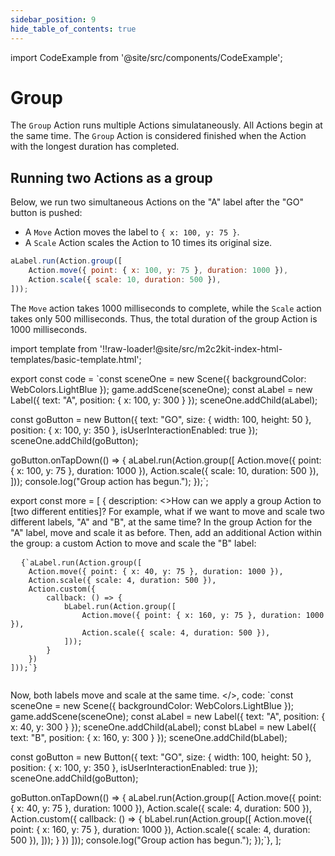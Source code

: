 ```yaml
---
sidebar_position: 9
hide_table_of_contents: true
---
```


import CodeExample from '@site/src/components/CodeExample';

# Group

The `Group` Action runs multiple Actions simulataneously. All Actions begin at the same time. The `Group` Action is considered finished when the Action with the longest duration has completed.

## Running two Actions as a group

Below, we run two simultaneous Actions on the "A" label after the "GO" button is pushed:

- A `Move` Action moves the label to `{ x: 100, y: 75 }`.
- A `Scale` Action scales the Action to 10 times its original size.

```js
aLabel.run(Action.group([
    Action.move({ point: { x: 100, y: 75 }, duration: 1000 }),
    Action.scale({ scale: 10, duration: 500 }),
]));
```

The `Move` action takes 1000 milliseconds to complete, while the `Scale` action takes only 500 milliseconds. Thus, the total duration of the group Action is 1000 milliseconds.

import template from '!!raw-loader!@site/src/m2c2kit-index-html-templates/basic-template.html';

export const code = `const sceneOne = new Scene({ backgroundColor: WebColors.LightBlue });
game.addScene(sceneOne);
const aLabel = new Label({ text: "A", position: { x: 100, y: 300 } });
sceneOne.addChild(aLabel);
 
const goButton = new Button({
    text: "GO",
    size: { width: 100, height: 50 },
    position: { x: 100, y: 350 },
    isUserInteractionEnabled: true
});
sceneOne.addChild(goButton);
 
goButton.onTapDown(() => {
    aLabel.run(Action.group([
        Action.move({ point: { x: 100, y: 75 }, duration: 1000 }),
        Action.scale({ scale: 10, duration: 500 }),
    ]));
    console.log("Group action has begun.");
});`;

export const more = [
{ description: <>How can we apply a group Action to [two different entities]? For example, what if we want to move and scale two different labels, "A" and "B", at the same time? In the group Action for the "A" label, move and scale it as before. Then, add an additional Action within the group: a custom Action to move and scale the "B" label:
<pre>
  <code className="language-js">{`aLabel.run(Action.group([
    Action.move({ point: { x: 40, y: 75 }, duration: 1000 }),
    Action.scale({ scale: 4, duration: 500 }),
    Action.custom({
        callback: () => {
            bLabel.run(Action.group([
                Action.move({ point: { x: 160, y: 75 }, duration: 1000 }),
                Action.scale({ scale: 4, duration: 500 }),
            ]));
        }
    })
]));`}
  </code>
</pre>
Now, both labels move and scale at the same time.
</>,
code: `const sceneOne = new Scene({ backgroundColor: WebColors.LightBlue });
game.addScene(sceneOne);
const aLabel = new Label({ text: "A", position: { x: 40, y: 300 } });
sceneOne.addChild(aLabel);
const bLabel = new Label({ text: "B", position: { x: 160, y: 300 } });
sceneOne.addChild(bLabel);
 
const goButton = new Button({
    text: "GO",
    size: { width: 100, height: 50 },
    position: { x: 100, y: 350 },
    isUserInteractionEnabled: true
});
sceneOne.addChild(goButton);
 
goButton.onTapDown(() => {
    aLabel.run(Action.group([
        Action.move({ point: { x: 40, y: 75 }, duration: 1000 }),
        Action.scale({ scale: 4, duration: 500 }),
        Action.custom({
            callback: () => {
                bLabel.run(Action.group([
                    Action.move({ point: { x: 160, y: 75 }, duration: 1000 }),
                    Action.scale({ scale: 4, duration: 500 }),
                ]));
            }
        })
    ]));
    console.log("Group action has begun.");
});`},
];

<CodeExample code={code} more={more} template={template} console="true"/>
